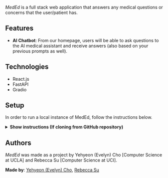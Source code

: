 _MedEd_ is a full stack web application that answers any medical questions or concerns that the user/patient has.

## Features

- **AI Chatbot**: From our homepage, users will be able to ask questions to the AI medical assistant and receive answers (also based on your previous prompts as well).

## Technologies
- React.js
- FastAPI
- Gradio

## Setup
In order to run a local instance of MedEd, follow the instructions below.

<details><summary><b>Show instructions (If cloning from GitHub repository)</b></summary>

1. Create a new directory and startup a virtual environment

```shell
mkdir webapp
cd webapp
python3 -m venv gradio-env
source gradio-venv/bin/activate
```

2. Clone this repository and change into its directory

```shell
git clone https://github.com/ycho1908/MedEd.git
```

3. Install dependencies

```shell
pip install -r MedEd/requirements.txt
pip install --upgrade pip

pip install gradio_client fastapi uvicorn   // for backend
```

4. If you would want the '.env' file, please reach out to us. Download `.env` file after you have received them into the `webapp/MedEd` directory
  
5. Run the backend server
```shell
uvicorn main:app --reload
```

7. In a separate terminal, run the webapp!
```shell
cd webapp
cd MedEd/frontend
npm -f install
npm start
```

9. Go to http://127.0.0.1:3000/ in a browser to view the project

</details>

## Authors
_MedEd_ was made as a project by Yehyeon (Evelyn) Cho [Computer Science at UCLA] and Rebecca Su [Computer Science at UCI]. 


**Made by**: [Yehyeon (Evelyn) Cho](mailto:yehyeoncho@gmail.com), [Rebecca Su](rcsu@uci.edu)

